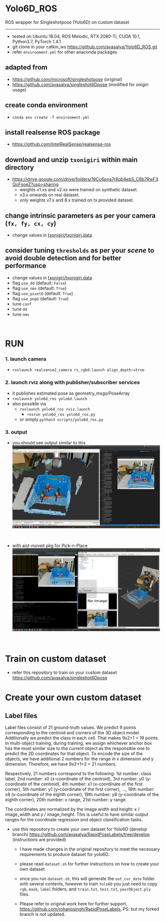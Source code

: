 # Yolo6D_ROS
ROS wrapper for Singleshotpose (Yolo6D) on custom dataset

****
* tested on Ubuntu 18.04, ROS Melodic, RTX 2080-Ti, CUDA 10.1, Python3.7, PyTorch 1.4.1
* git clone in your catkin_ws https://github.com/avasalya/Yolo6D_ROS.git
* refer `environment.yml` for other anaconda packages

## adapted from
* https://github.com/microsoft/singleshotpose (original)
* https://github.com/avasalya/singleshot6Dpose (modified for onigiri usage)

## create conda environment
* `conda env create -f environment.yml`
<!-- * install following lib manually
`open3d`,
`rospkg`,
`chainer_mask_rcn`,
`pyrealsense2` -->

## install realsense ROS package
* https://github.com/IntelRealSense/realsense-ros

## download and unzip `txonigiri` within main directory
* https://drive.google.com/drive/folders/19Cc6pna7r8qb4ebS_C8b7RwF3QoFsoeZ?usp=sharing
	* weights v1.xs and v2.xs were trained on synthetic dataset.
  * v3.x onwards on real dataset.
  * only weights v7.x and 8.x trained on tx provided dataset.

## change intrinsic parameters as per your camera (`fx, fy, cx, cy`)
* change values in [txonigiri/txonigiri.data](https://github.com/avasalya/Yolo6D_ROS/blob/main/txonigiri/txonigiri.data)


## consider tuning `thresholds` as per your *scene* to avoid double detection and for better performance
* change values in [txonigiri/txonigiri.data](https://github.com/avasalya/Yolo6D_ROS/blob/main/txonigiri/txonigiri.data)
* flag `use_dd` (default: `False`)
* flag `use_nms` (default: `True`)
* flag `use_pixelD` (default: `True`)
* flag `use_pnpG` (default: `True`)
* tune `conf`
* tune `dd`
* tune `nms`


<br />

# RUN
### 1. launch camera
* `roslaunch realsense2_camera rs_rgbd.launch align_depth:=true`

### 2. launch rviz along with publisher/subscriber services
*  it publishes estimated pose as geometry_msgs/PoseArray
* `roslaunch yolo6d_ros yolo6d.launch`
*  also possible via
	* `roslaunch yolo6d_ros rviz.launch`
    	* `rosrun yolo6d_ros yolo6d_ros.py`
    * or simply `python3 scripts/yolo6d_ros.py`


### 3. output
* you should see output similar to this
![Alt text](img/yolo6dpose.png?raw=true "yolo6d pose")

<br />

* with aist-moveit pkg for Pick-n-Place
![Alt text](img/onigiripick.png?raw=true "yolo6d pose")


<br />

# Train on custom dataset
* refer this repository to train on your custom dataset https://github.com/avasalya/singleshot6Dpose

# Create your own custom dataset
## Label files

 Label files consist of 21 ground-truth values. We predict 9 points corresponding to the centroid and corners of the 3D object model. Additionally we predict the class in each cell. That makes 9x2+1 = 19 points. In multi-object training, during training, we assign whichever anchor box has the most similar size to the current object as the responsible one to predict the 2D coordinates for that object. To encode the size of the objects, we have additional 2 numbers for the range in x dimension and y dimension. Therefore, we have 9x2+1+2 = 21 numbers.

Respectively, 21 numbers correspond to the following: 1st number: class label, 2nd number: x0 (x-coordinate of the centroid), 3rd number: y0 (y-coordinate of the centroid), 4th number: x1 (x-coordinate of the first corner), 5th number: y1 (y-coordinate of the first corner), ..., 18th number: x8 (x-coordinate of the eighth corner), 19th number: y8 (y-coordinate of the eighth corner), 20th number: x range, 21st number: y range.

The coordinates are normalized by the image width and height: x / image_width and y / image_height. This is useful to have similar output ranges for the coordinate regression and object classification tasks.

* use this repository to create your own dataset for Yolo6D (develop branch) https://github.com/avasalya/RapidPoseLabels/tree/develop (instructions are provided)

   * I have made changes in the original repository to meet the necessary requirements to produce dataset for yolo6D.

  * please read `dataset.sh` for further instructions on how to create your own dataset

  * once you run `dataset.sh`, this will generate the `out_cur_date` folder with several contents, however to train `Yolo6D` you just need to copy `rgb`, `mask`, `label` folders, and `train.txt`, `test.txt`, `yourObject.ply` files.

  * Please refer to original work here for further support, https://github.com/rohanpsingh/RapidPoseLabels, PS: but my forked branch is not updated.

<!-- <br />
# Known issues -->
